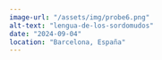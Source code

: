 ```yaml
---
image-url: "/assets/img/probe6.png"
alt-text: "lengua-de-los-sordomudos"
date: "2024-09-04"
location: "Barcelona, España"
---
```


